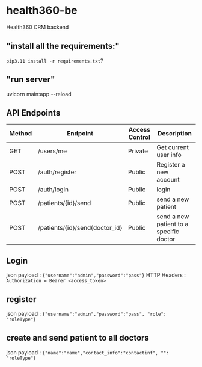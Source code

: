# health360-be
Health360 CRM backend


## "install all the requirements:"
`pip3.11 install -r requirements.txt`?
## "run server"
uvicorn  main:app --reload

## API Endpoints
| Method | Endpoint                    | Access  Control   | Description                       |
|--------|-----------------------------|-------------------|-----------------------------------|
| GET    | /users/me                                   | Private           | Get current user info     |
| POST   | /auth/register                               | Public            | Register a new account               |
| POST   | /auth/login                              | Public            | login               |
| POST   | /patients/{id}/send                              | Public            | send a new patient               |
| POST   | /patients/{id}/send{doctor_id}                              | Public            | send a new patient to a specific doctor  |

##  Login
json payload : `{"username":"admin","password":"pass"}`
HTTP Headers : `Authorization = Bearer <access_token>` 

## register
json payload : `{"username":"admin","password":"pass", "role": "roleType"}`

## create and send patient to all doctors
json payload : `{"name":"name","contact_info":"contactinf", "": "roleType"}`